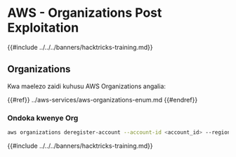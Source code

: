 # AWS - Organizations Post Exploitation

{{#include ../../../banners/hacktricks-training.md}}

## Organizations

Kwa maelezo zaidi kuhusu AWS Organizations angalia:

{{#ref}}
../aws-services/aws-organizations-enum.md
{{#endref}}

### Ondoka kwenye Org
```bash
aws organizations deregister-account --account-id <account_id> --region <region>
```
{{#include ../../../banners/hacktricks-training.md}}
